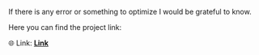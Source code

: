 If there is any error or something to optimize I would be grateful to know.

Here you can find the project link:

🌐 Link: <strong><a href="https://portfoliioo.github.io/h/Home/Projects/Websites/Maps/Maps.html">Link</a></strong>
